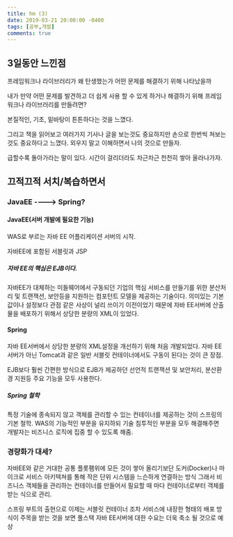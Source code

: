 ```yaml
---
title: hm (3)
date: 2019-03-21 20:00:00 -0400
tags: [공부,개발]
comments: true
---
```


## 3일동안 느낀점
프레임워크나 라이브러리가 왜 탄생했는가
어떤 문제를 해결하기 위해 나타났을까

내가 만약 어떤 문제를 발견하고 더 쉽게 사용 할 수 있게 하거나 해결하기 위해 프레임워크나 라이브러리를 만들려면?

본질적인, 기초, 밑바탕이 튼튼하다는 것을 느꼈다.

그리고 책을 읽어보고 여러가지 기사나 글을 보는것도 중요하지만
손으로 한번씩 쳐보는것도 중요하다고 느꼈다.
외우지 말고 이해하면서 나의 것으로 만들자.

급할수록 돌아가라는 말이 있다. 
시간이 걸리더라도 차근차근 천천히 쌓아 올라나가자.


## 끄적끄적 서치/복습하면서 

###  JavaEE ----> Spring?
#### JavaEE(서버 개발에 필요한 기능)
WAS로 부르는 자바 EE 어플리케이션 서버의 시작.

자바EE에 포함된 서블릿과 JSP

##### 자바 EE의 핵심은 EJB이다.
자바EE가 대체하는 미들웨어에서 구동되던 기업의 핵심 서비스를 만들기를 위한 분산처리 및 트랜잭션, 보안등을 지원하는 컴포턴트 모델을 제공하는 기술이다.
의미있는 기본값이나 설정보다 관점 같은 사상이 널리 쓰이기 이전이었기 때문에 
자바 EE서버에 산출물을 배포하기 위해서 상당한 분량의 XML이 있었다.

#### Spring
자바 EE서버에서 상당한 분량의 XML설정을 개선하기 위해
처음 개발되었다.
자바 EE서버가 아닌 Tomcat과 같은 일반 서블릿 컨테이너에서도 구동이 된다는 것이 큰 장점.

EJB보다 훨씬 간편한 방식으로 EJB가 제공하던 선언적 트랜잭션 및 보안처리, 분산환경 지원등 주요 기능을 모두 사용한다.

##### Spring 철학
특정 기술에 종속되지 않고 객체를 관리할 수 있는 컨테이너를 제공하는 것이 스프링의 기본 철학.
WAS의 기능적인 부분을 유지하되 기술 침투적인 부분을 모두 해결해주면 개발자는 비즈니스 로직에 집중 할 수 있도록 해줌.

### 경량화가 대세?
자바EE와 같은 거대한 공통 플롯팸위에 모든 것이 쌓아 올리기보단 도커(Docker)나 마이크로 서비스 아키텍쳐를 통해 작은 단위 시스템을 느슨하게 연결하는 방식
그래서 비즈니스 객체들을 관리하는 컨테이너를 만들어서 필요할 때 마다 컨테이너로부터 객체를 받는 식으로 관리.

스프링 부트의 출현으로 이제는 서블릿 컨테이너 조차 서비스에 내장한 형태의 배포 방식이 주목을 받는 것을 보면
풀스택 자바 EE서버에 대한 수요는 더욱 축소 될 것으로 예상








